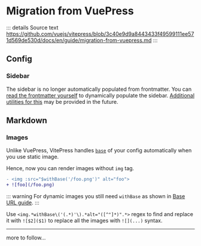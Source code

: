 # Migration from VuePress

::: details Source text
https://github.com/vuejs/vitepress/blob/3c40e9d9a8443433f49599111ee571d569de530d/docs/en/guide/migration-from-vuepress.md
:::

## Config

### Sidebar

The sidebar is no longer automatically populated from frontmatter. You can [read the frontmatter yourself](https://github.com/vuejs/vitepress/issues/572#issuecomment-1170116225) to dynamically populate the sidebar. [Additional utilities for this](https://github.com/vuejs/vitepress/issues/96) may be provided in the future.

## Markdown

### Images

Unlike VuePress, VitePress handles [`base`](./asset-handling#base-url) of your config automatically when you use static image.

Hence, now you can render images without `img` tag.

```diff
- <img :src="$withBase('/foo.png')" alt="foo">
+ ![foo](/foo.png)
```

::: warning
For dynamic images you still need `withBase` as shown in [Base URL guide](./asset-handling#base-url).
:::

Use `<img.*withBase\('(.*)'\).*alt="([^"]*)".*>` regex to find and replace it with `![$2]($1)` to replace all the images with `![](...)` syntax.

---

more to follow...
